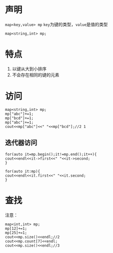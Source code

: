 # 声明  
  
`map<key,value> mp` `key`为键的类型，`value`是值的类型
  
```  
map<string,int> mp;  
```  
  
# 特点  
  
1. 以键从大到小排序
2. 不会存在相同的键的元素
  
# 访问  
  
```  
map<string,int> mp;  
mp["abc"]+=1;  
mp["bcd"]+=1;  
mp["abc"]+=1;  
cout<<mp["abc"]<<" "<<mp["bcd"];//2 1  
```  
  
## 迭代器访问  
  
```  
for(auto it=mp.begin();it!=mp.end();it++){  
cout<<endl<<it->first<<" "<<it->second;  
}  
```  
  
```  
for(auto it:mp){  
cout<<endl<<it.first<<" "<<it.second;  
}  
```  
  
# 查找  
  
注意：
```  
map<int,int> mp;  
mp[12]+=1;  
mp[25]+=1;  
cout<<mp.size()<<endl;//2  
cout<<mp.count[7]<<endl;  
cout<<mp.size()<<endl;//3  
```